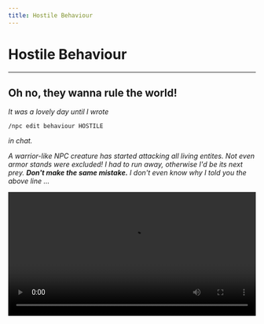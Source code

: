 ```yaml
---
title: Hostile Behaviour
---
```



# Hostile Behaviour

---


## Oh no, they wanna rule the world!

*It was a lovely day until I wrote*
```
/npc edit behaviour HOSTILE
```
*in chat.*

*A warrior-like NPC creature has started attacking all living
entites. Not even armor stands were excluded! I had to run away,
otherwise I'd be its next prey.
**Don't make the same mistake.** I don't even know why I told you
the above line ...*

<video controls="true" allowfullscreen="true" width="100%">
	<source src="../../../assets/video/pvp_fight.mp4" type="video/mp4">
	<p>Your browser does not support the video element.</p>
</video>

